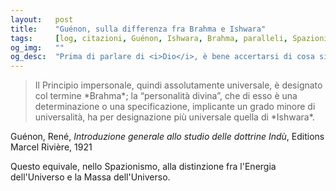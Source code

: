 ```yaml
---
layout:   post
title:    "Guénon, sulla differenza fra Brahma e Ishwara"
tags:     [log, citazioni, Guénon, Ishwara, Brahma, paralleli, Spazionismo]
og_img:   ""
og_desc:  "Prima di parlare di <i>Dio</i>, è bene accertarsi di cosa si intenda con questa parola"
---
```


<blockquote class="giustificato">
Il Principio impersonale, quindi assolutamente universale, è designato col termine *Brahma*; la “personalità divina”, che di esso è una determinazione o una specificazione, implicante un grado minore di universalità, ha per designazione più universale quella di *Ishwara*.
</blockquote>

<span class="autore">Guénon, René</span>,
<i>Introduzione generale allo studio delle dottrine Indù</i>,
Editions Marcel Rivière, 1921


Questo equivale, nello Spazionismo, alla distinzione fra l'Energia dell'Universo e la Massa dell'Universo.
